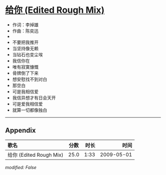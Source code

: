 # [给你 (Edited Rough Mix)](https://music.163.com/song?id=473058081)

* 作词：李焯雄
* 作曲：陈奕迅
* 
* 不要把我推开
* 当坚持像无赖
* 当钻石也变尘埃
* 我信你在
* 唯有寂寞慷慨
* 骨牌倒了下来
* 想安慰找不到对白
* 那空白
* 可是我相信爱
* 我信异想才有日会天开
* 可是爱我相信爱
* 就算一切都像独白


---

## Appendix

|歌名|分数|时长|时间|
|:---|:---:|---:|---:|
|给你 (Edited Rough Mix)|25.0|1:33|2009-05-01

*modified: False*